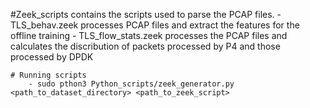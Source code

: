 #Zeek_scripts contains the scripts used to parse the PCAP files.
    - TLS_behav.zeek processes PCAP files and extract the features for the offline training
    - TLS_flow_stats.zeek processes the PCAP files and calculates the discribution of packets processed by P4 and those processed by DPDK
    
    # Running scripts
        - sudo pthon3 Python_scripts/zeek_generator.py <path_to_dataset_directory> <path_to_zeek_script>

